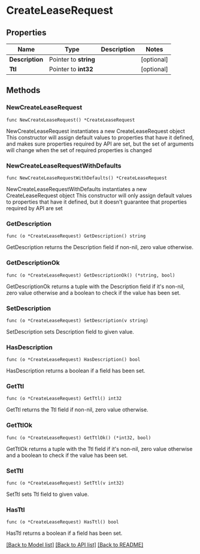# CreateLeaseRequest

## Properties

Name | Type | Description | Notes
------------ | ------------- | ------------- | -------------
**Description** | Pointer to **string** |  | [optional] 
**Ttl** | Pointer to **int32** |  | [optional] 

## Methods

### NewCreateLeaseRequest

`func NewCreateLeaseRequest() *CreateLeaseRequest`

NewCreateLeaseRequest instantiates a new CreateLeaseRequest object
This constructor will assign default values to properties that have it defined,
and makes sure properties required by API are set, but the set of arguments
will change when the set of required properties is changed

### NewCreateLeaseRequestWithDefaults

`func NewCreateLeaseRequestWithDefaults() *CreateLeaseRequest`

NewCreateLeaseRequestWithDefaults instantiates a new CreateLeaseRequest object
This constructor will only assign default values to properties that have it defined,
but it doesn't guarantee that properties required by API are set

### GetDescription

`func (o *CreateLeaseRequest) GetDescription() string`

GetDescription returns the Description field if non-nil, zero value otherwise.

### GetDescriptionOk

`func (o *CreateLeaseRequest) GetDescriptionOk() (*string, bool)`

GetDescriptionOk returns a tuple with the Description field if it's non-nil, zero value otherwise
and a boolean to check if the value has been set.

### SetDescription

`func (o *CreateLeaseRequest) SetDescription(v string)`

SetDescription sets Description field to given value.

### HasDescription

`func (o *CreateLeaseRequest) HasDescription() bool`

HasDescription returns a boolean if a field has been set.

### GetTtl

`func (o *CreateLeaseRequest) GetTtl() int32`

GetTtl returns the Ttl field if non-nil, zero value otherwise.

### GetTtlOk

`func (o *CreateLeaseRequest) GetTtlOk() (*int32, bool)`

GetTtlOk returns a tuple with the Ttl field if it's non-nil, zero value otherwise
and a boolean to check if the value has been set.

### SetTtl

`func (o *CreateLeaseRequest) SetTtl(v int32)`

SetTtl sets Ttl field to given value.

### HasTtl

`func (o *CreateLeaseRequest) HasTtl() bool`

HasTtl returns a boolean if a field has been set.


[[Back to Model list]](../README.md#documentation-for-models) [[Back to API list]](../README.md#documentation-for-api-endpoints) [[Back to README]](../README.md)


